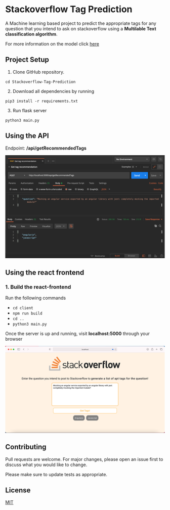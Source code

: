 # Stackoverflow Tag Prediction

A Machine learning based project to predict the appropriate tags for any question that you intend to ask on stackoverflow using a **Multilable Text classification algorithm**.

For more information on the model click [here](Model.md)


## Project Setup

1. Clone GitHub repository.

```
cd Stackoverflow-Tag-Prediction
```

2. Download all dependencies by running
```
pip3 install -r requirements.txt
```
3. Run flask server
```
python3 main.py
```


## Using the API
Endpoint: **/api/getRecommendedTags**

<img src="./assets/Postman.png"/>

## Using the react frontend

### 1. Build the react-frontend

Run the following commands

- ```cd client```
- ```npm run build```
- ```cd ..```
- ```python3 main.py```

Once the server is up and running, visit **localhost:5000** through your browser

<img src="./assets/ui.png"></img>

## Contributing
Pull requests are welcome. For major changes, please open an issue first to discuss what you would like to change.

Please make sure to update tests as appropriate.

## License
[MIT](https://choosealicense.com/licenses/mit/)
